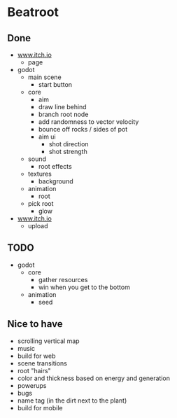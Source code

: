 # Beatroot

## Done

- www.itch.io
  - page
- godot
  - main scene
    - start button
  - core
    - aim
    - draw line behind
    - branch root node
    - add randomness to vector velocity
    - bounce off rocks / sides of pot
    - aim ui
      - shot direction
      - shot strength
  - sound
    - root effects
  - textures
    - background
  - animation
    - root
  - pick root
    - glow
- www.itch.io
  - upload

## TODO

- godot
  - core
    - gather resources
    - win when you get to the bottom
  - animation
    - seed

## Nice to have

- scrolling vertical map
- music
- build for web
- scene transitions
- root "hairs"
- color and thickness based on energy and generation
- powerups
- bugs
- name tag (in the dirt next to the plant)
- build for mobile